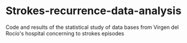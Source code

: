 # Strokes-recurrence-data-analysis
 Code and results of the statistical study of data bases from Virgen del Rocío's hospital concerning to strokes episodes
